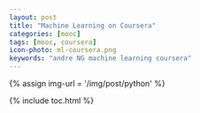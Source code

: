 ```yaml
---
layout: post
title: "Machine Learning on Coursera"
categories: [mooc]
tags: [mooc, coursera]
icon-photo: ml-coursera.png
keywords: "andre NG machine learning coursera"
---
```


{% assign img-url = '/img/post/python' %}

{% include toc.html %}